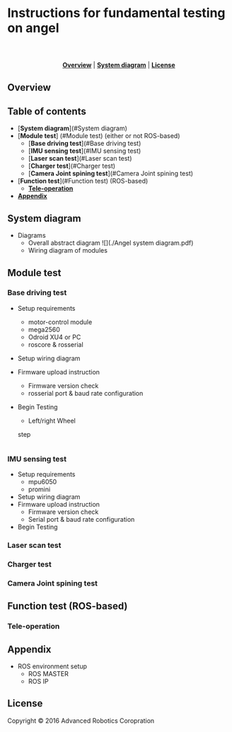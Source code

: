 # Instructions for fundamental testing on angel 

<h1 align="center">
  <img src="" alt="">
</h1>

<p align="center">
<b><a href="#Overview">Overview</a></b>
|
<b><a href="#System diagram">System diagram</a></b>
|
<b><a href="#License">License</a></b>
</p>

## Overview

## Table of contents
* [**System diagram**](#System diagram)
* [**Module test**] (#Module test) (either or not ROS-based)
  * [**Base driving test**](#Base driving test)
  * [**IMU sensing test**](#IMU sensing test)
  * [**Laser scan test**](#Laser scan test)
  * [**Charger test**](#Charger test)
  * [**Camera Joint spining test**](#Camera Joint spining test)     
* [**Function test**](#Function test) (ROS-based)
  * [**Tele-operation**](#Tele-operation) 
* [**Appendix**](#Appendix)

## System diagram
* Diagrams
  * Overall abstract diagram
  ![](./Angel system diagram.pdf)
  * Wiring diagram of modules
  
## Module test

### Base driving test
* Setup requirements 
  * motor-control module
  * mega2560
  * Odroid XU4 or PC
  * roscore & rosserial 
* Setup wiring diagram
* Firmware upload instruction
  * Firmware version check
  * rosserial port & baud rate configuration 
* Begin Testing
  * Left/right Wheel
  
  step 
  ```
  
  ```


### IMU sensing test
* Setup requirements 
  *  mpu6050
  *  promini
* Setup wiring diagram
* Firmware upload instruction
  * Firmware version check
  * Serial port & baud rate configuration 
* Begin Testing

### Laser scan test

### Charger test

### Camera Joint spining test
 
## Function test (ROS-based)

### Tele-operation

## Appendix
* ROS environment setup
    * ROS MASTER
    * ROS IP 


## License
Copyright © 2016 Advanced Robotics Coropration